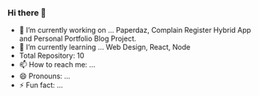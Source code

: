 ### Hi there 👋

- 🔭 I’m currently working on ... Paperdaz, Complain Register Hybrid App and  Personal Portfolio Blog Project.
- 🌱 I’m currently learning ... Web Design, React, Node
- Total Repository: 10
- 📫 How to reach me: ...
- 😄 Pronouns: ...
- ⚡ Fun fact: ...

